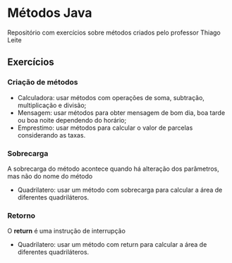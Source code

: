# Métodos Java

Repositório com exercícios sobre métodos criados pelo professor Thiago Leite

## Exercícios

### Criação de métodos

- Calculadora: usar métodos com operações de soma, subtração, multiplicação e divisão;
- Mensagem: usar métodos para obter mensagem de bom dia, boa tarde ou boa noite dependendo do horário;
- Emprestimo: usar métodos para calcular o valor de parcelas considerando as taxas.

### Sobrecarga

A sobrecarga do método acontece quando há alteração dos parâmetros, mas não do nome do método

- Quadrilatero: usar um método com sobrecarga para calcular a área de diferentes quadriláteros.

### Retorno

O **return** é uma instrução de interrupção

- Quadrilatero: usar um método com return para calcular a área de diferentes quadriláteros.
